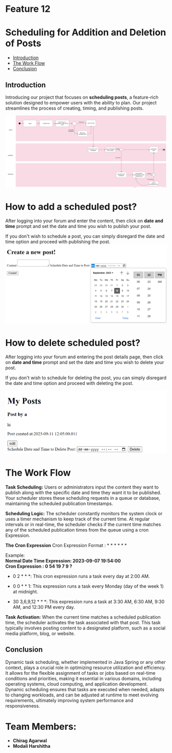 # Feature 12
# Scheduling for Addition and Deletion of Posts

- [Introduction](#introduction)
- [The Work Flow](#the-work-flow)
- [Conclusion](#conclusion)

## Introduction
Introducing our project that focuses on **scheduling posts**, a feature-rich solution designed to empower users with the ability to plan. Our project streamlines the process of creating, timing, and publishing posts.

![Feature Work Flow](https://github.com/chiragagarwal-j/SpringBootAssignments/blob/main/Scheduled%20Post%20Feature/learningSpring/Documentation/Feature%20Work%20Flow.png)

# How to add a scheduled post?

 

After logging into your forum and enter the content, then click on **date and time** prompt and set the date and time you wish to publish your post.

 

If you don't wish to schedule a post, you can simply disregard the date and time option and proceed with publishing the post.
![create scheduled post](https://github.com/chiragagarwal-j/SpringBootAssignments/blob/main/Scheduled%20Post%20Feature/learningSpring/Documentation/create%20scheduled%20post.png)

# How to delete scheduled post?

 

After logging into your forum and entering the post details page, then click on **date and time** prompt and set the date and time you wish to delete your post.

 

If you don't wish to schedule for deleting the post, you can simply disregard the date and time option and proceed with deleting the post.

![create scheduled post](https://github.com/chiragagarwal-j/Feature-12-Scheduling-of-Posts/blob/main/Documentation/delete%20scheduled%20post.png)
 

# The Work Flow

 

**Task Scheduling:** Users or administrators input the content they want to publish along with the specific date and time they want it to be published. Your scheduler stores these scheduling requests in a queue or database, maintaining the scheduled publication timestamps.

 

**Scheduling Logic:**
The scheduler constantly monitors the system clock or uses a timer mechanism to keep track of the current time. At regular intervals or in real-time, the scheduler checks if the current time matches any of the scheduled publication times from the queue using a cron Expression.

**The Cron Expression**
Cron Expression Format : * * * * * *

Example: <br />
**Normal Date Time Expression: 2023-09-07 19:54:00** <br />
**Cron Expression : 0 54 19 7 9 ?**

* 0 2 * * *: This cron expression runs a task every day at 2:00 AM.

* 0 0 * * 1: This expression runs a task every Monday (day of the week 1) at midnight.

* 30 3,6,9,12 * * *: This expression runs a task at 3:30 AM, 6:30 AM, 9:30 AM, and 12:30 PM every day.


**Task Activation:** When the current time matches a scheduled publication time, the scheduler activates the task associated with that post. This task typically involves posting content to a designated platform, such as a social media platform, blog, or website.


## Conclusion
Dynamic task scheduling, whether implemented in Java Spring or any other context, plays a crucial role in optimizing resource utilization and efficiency. It allows for the flexible assignment of tasks or jobs based on real-time conditions and priorities, making it essential in various domains, including operating systems, cloud computing, and application development. Dynamic scheduling ensures that tasks are executed when needed, adapts to changing workloads, and can be adjusted at runtime to meet evolving requirements, ultimately improving system performance and responsiveness.

# Team Members: 
-  **Chirag Agarwal**
-  **Modali Harshitha**

